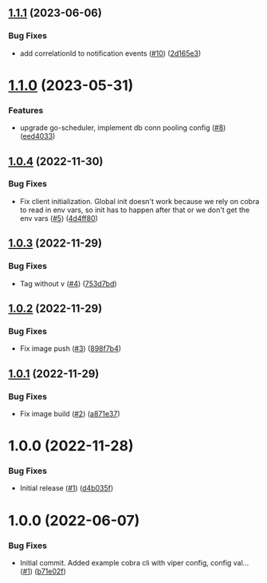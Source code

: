 ## [1.1.1](https://github.com/catalystcommunity/go-notifications/compare/v1.1.0...v1.1.1) (2023-06-06)


### Bug Fixes

* add correlationId to notification events ([#10](https://github.com/catalystcommunity/go-notifications/issues/10)) ([2d165e3](https://github.com/catalystcommunity/go-notifications/commit/2d165e3d3a119bf7135f69ca39eb568c1eaa6054))

# [1.1.0](https://github.com/catalystcommunity/go-notifications/compare/v1.0.4...v1.1.0) (2023-05-31)


### Features

* upgrade go-scheduler, implement db conn pooling config ([#8](https://github.com/catalystcommunity/go-notifications/issues/8)) ([eed4033](https://github.com/catalystcommunity/go-notifications/commit/eed4033fa79716658f8d1eda86dbcdd649ce7497))

## [1.0.4](https://github.com/catalystcommunity/go-notifications/compare/v1.0.3...v1.0.4) (2022-11-30)


### Bug Fixes

* Fix client initialization. Global init doesn't work because we rely on cobra to read in env vars, so init has to happen after that or we don't get the env vars ([#5](https://github.com/catalystcommunity/go-notifications/issues/5)) ([4d4ff80](https://github.com/catalystcommunity/go-notifications/commit/4d4ff80470e8bfa912983d1313e3ab597defc3c3))

## [1.0.3](https://github.com/catalystcommunity/go-notifications/compare/v1.0.2...v1.0.3) (2022-11-29)


### Bug Fixes

* Tag without v ([#4](https://github.com/catalystcommunity/go-notifications/issues/4)) ([753d7bd](https://github.com/catalystcommunity/go-notifications/commit/753d7bd5f74da378ee24d57cc8593182191cfee6))

## [1.0.2](https://github.com/catalystcommunity/go-notifications/compare/v1.0.1...v1.0.2) (2022-11-29)


### Bug Fixes

* Fix image push ([#3](https://github.com/catalystcommunity/go-notifications/issues/3)) ([898f7b4](https://github.com/catalystcommunity/go-notifications/commit/898f7b4fb448400e4551fd43e642bbca8eab1e35))

## [1.0.1](https://github.com/catalystcommunity/go-notifications/compare/v1.0.0...v1.0.1) (2022-11-29)


### Bug Fixes

* Fix image build ([#2](https://github.com/catalystcommunity/go-notifications/issues/2)) ([a871e37](https://github.com/catalystcommunity/go-notifications/commit/a871e3702a9b9ce4d22aa96a5d0d72d84b86327a))

# 1.0.0 (2022-11-28)


### Bug Fixes

* Initial release ([#1](https://github.com/catalystcommunity/go-notifications/issues/1)) ([d4b035f](https://github.com/catalystcommunity/go-notifications/commit/d4b035f78b49d48740e1fd6648bee64f7614b6ff))

# 1.0.0 (2022-06-07)


### Bug Fixes

* Initial commit. Added example cobra cli with viper config, config val… ([#1](https://github.com/catalystcommunity/template-go-cobra-app/issues/1)) ([b71e02f](https://github.com/catalystcommunity/template-go-cobra-app/commit/b71e02f901152916e4c7c08e21461338ad3d04d8))
